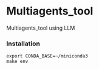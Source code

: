 # Multiagents_tool
Multiagents_tool using LLM


### Installation
```
export CONDA_BASE=~/miniconda3
make env
```